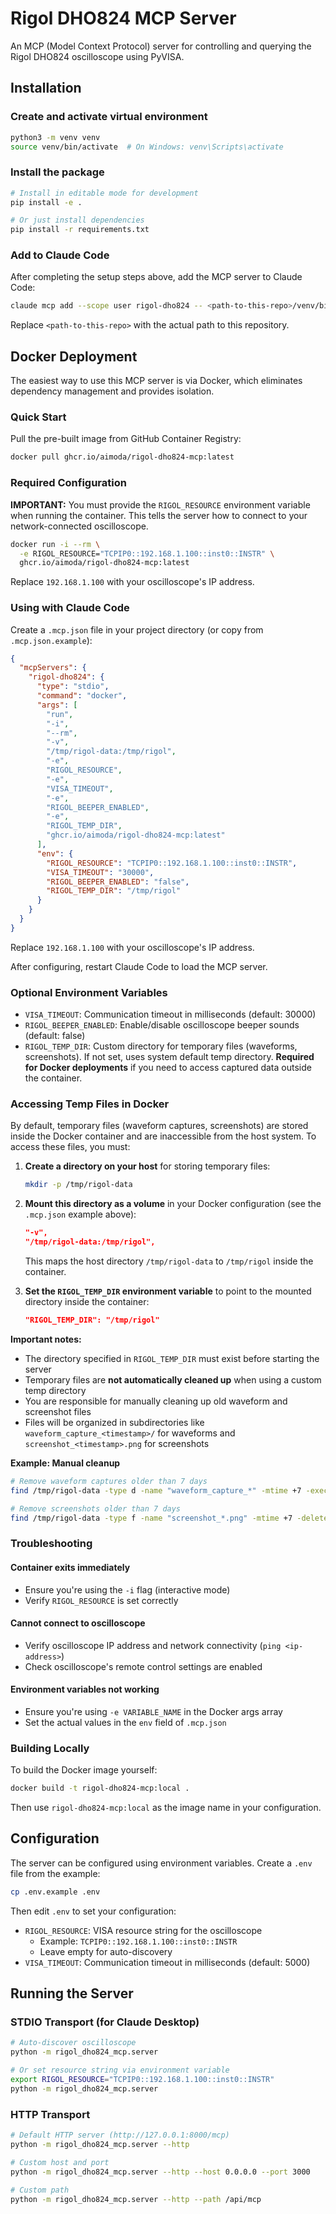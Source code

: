# Rigol DHO824 MCP Server

An MCP (Model Context Protocol) server for controlling and querying the Rigol DHO824 oscilloscope using PyVISA.

## Installation

### Create and activate virtual environment
```bash
python3 -m venv venv
source venv/bin/activate  # On Windows: venv\Scripts\activate
```

### Install the package
```bash
# Install in editable mode for development
pip install -e .

# Or just install dependencies
pip install -r requirements.txt
```

### Add to Claude Code

After completing the setup steps above, add the MCP server to Claude Code:

```bash
claude mcp add --scope user rigol-dho824 -- <path-to-this-repo>/venv/bin/rigol-dho824-mcp
```

Replace `<path-to-this-repo>` with the actual path to this repository.

## Docker Deployment

The easiest way to use this MCP server is via Docker, which eliminates dependency management and provides isolation.

### Quick Start

Pull the pre-built image from GitHub Container Registry:

```bash
docker pull ghcr.io/aimoda/rigol-dho824-mcp:latest
```

### Required Configuration

**IMPORTANT:** You must provide the `RIGOL_RESOURCE` environment variable when running the container. This tells the server how to connect to your network-connected oscilloscope.

```bash
docker run -i --rm \
  -e RIGOL_RESOURCE="TCPIP0::192.168.1.100::inst0::INSTR" \
  ghcr.io/aimoda/rigol-dho824-mcp:latest
```

Replace `192.168.1.100` with your oscilloscope's IP address.

### Using with Claude Code

Create a `.mcp.json` file in your project directory (or copy from `.mcp.json.example`):

```json
{
  "mcpServers": {
    "rigol-dho824": {
      "type": "stdio",
      "command": "docker",
      "args": [
        "run",
        "-i",
        "--rm",
        "-v",
        "/tmp/rigol-data:/tmp/rigol",
        "-e",
        "RIGOL_RESOURCE",
        "-e",
        "VISA_TIMEOUT",
        "-e",
        "RIGOL_BEEPER_ENABLED",
        "-e",
        "RIGOL_TEMP_DIR",
        "ghcr.io/aimoda/rigol-dho824-mcp:latest"
      ],
      "env": {
        "RIGOL_RESOURCE": "TCPIP0::192.168.1.100::inst0::INSTR",
        "VISA_TIMEOUT": "30000",
        "RIGOL_BEEPER_ENABLED": "false",
        "RIGOL_TEMP_DIR": "/tmp/rigol"
      }
    }
  }
}
```

Replace `192.168.1.100` with your oscilloscope's IP address.

After configuring, restart Claude Code to load the MCP server.

### Optional Environment Variables

- `VISA_TIMEOUT`: Communication timeout in milliseconds (default: 30000)
- `RIGOL_BEEPER_ENABLED`: Enable/disable oscilloscope beeper sounds (default: false)
- `RIGOL_TEMP_DIR`: Custom directory for temporary files (waveforms, screenshots). If not set, uses system default temp directory. **Required for Docker deployments** if you need to access captured data outside the container.

### Accessing Temp Files in Docker

By default, temporary files (waveform captures, screenshots) are stored inside the Docker container and are inaccessible from the host system. To access these files, you must:

1. **Create a directory on your host** for storing temporary files:
   ```bash
   mkdir -p /tmp/rigol-data
   ```

2. **Mount this directory as a volume** in your Docker configuration (see the `.mcp.json` example above):
   ```json
   "-v",
   "/tmp/rigol-data:/tmp/rigol",
   ```
   This maps the host directory `/tmp/rigol-data` to `/tmp/rigol` inside the container.

3. **Set the `RIGOL_TEMP_DIR` environment variable** to point to the mounted directory inside the container:
   ```json
   "RIGOL_TEMP_DIR": "/tmp/rigol"
   ```

**Important notes:**
- The directory specified in `RIGOL_TEMP_DIR` must exist before starting the server
- Temporary files are **not automatically cleaned up** when using a custom temp directory
- You are responsible for manually cleaning up old waveform and screenshot files
- Files will be organized in subdirectories like `waveform_capture_<timestamp>/` for waveforms and `screenshot_<timestamp>.png` for screenshots

**Example: Manual cleanup**
```bash
# Remove waveform captures older than 7 days
find /tmp/rigol-data -type d -name "waveform_capture_*" -mtime +7 -exec rm -rf {} \;

# Remove screenshots older than 7 days
find /tmp/rigol-data -type f -name "screenshot_*.png" -mtime +7 -delete
```

### Troubleshooting

#### Container exits immediately
- Ensure you're using the `-i` flag (interactive mode)
- Verify `RIGOL_RESOURCE` is set correctly

#### Cannot connect to oscilloscope
- Verify oscilloscope IP address and network connectivity (`ping <ip-address>`)
- Check oscilloscope's remote control settings are enabled

#### Environment variables not working
- Ensure you're using `-e VARIABLE_NAME` in the Docker args array
- Set the actual values in the `env` field of `.mcp.json`

### Building Locally

To build the Docker image yourself:

```bash
docker build -t rigol-dho824-mcp:local .
```

Then use `rigol-dho824-mcp:local` as the image name in your configuration.

## Configuration

The server can be configured using environment variables. Create a `.env` file from the example:

```bash
cp .env.example .env
```

Then edit `.env` to set your configuration:

- `RIGOL_RESOURCE`: VISA resource string for the oscilloscope
  - Example: `TCPIP0::192.168.1.100::inst0::INSTR`
  - Leave empty for auto-discovery
- `VISA_TIMEOUT`: Communication timeout in milliseconds (default: 5000)

## Running the Server

### STDIO Transport (for Claude Desktop)
```bash
# Auto-discover oscilloscope
python -m rigol_dho824_mcp.server

# Or set resource string via environment variable
export RIGOL_RESOURCE="TCPIP0::192.168.1.100::inst0::INSTR"
python -m rigol_dho824_mcp.server
```

### HTTP Transport
```bash
# Default HTTP server (http://127.0.0.1:8000/mcp)
python -m rigol_dho824_mcp.server --http

# Custom host and port
python -m rigol_dho824_mcp.server --http --host 0.0.0.0 --port 3000

# Custom path
python -m rigol_dho824_mcp.server --http --path /api/mcp
```

